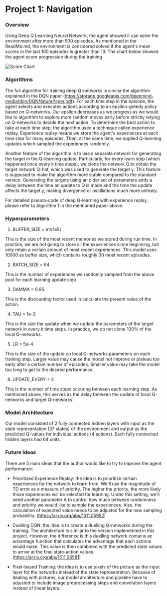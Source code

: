 [//]: # (Image References)

[image1]: https://github.com/huytrinhx/DQN-Banana-Collector/blob/main/Images/ScoresChart.png

# Project 1: Navigation

### Overview

Using Deep Q Learning Neural Network, the agent showed it can solve the environment after more than 500 episodes. As mentioned in the ReadMe.md, the environment is considered solved if the agent's mean scores in the last 100 episodes is greater than 13. The chart below showed the agent score progression during the training

![Score Chart][image1]

### Algorithms

The full algorithm for training deep Q-networks is similar the algorithm explained in the DQN paper (https://storage.googleapis.com/deepmind-media/dqn/DQNNaturePaper.pdf). For each time step in the episode, the agent selects and executes actions according to an epsilon-greedy policy based on Q-networks. Our epsilon decreases as we progress as we would like to algorithm to explore more random moves early before strictly relying on Q-networks to decide the next action. To determine the best action to take at each time step, the algorithm used a technique called experience replay. Experience replay means we store the agent's experiences at each time step for many episodes. Then, at the same time, we applied Q-learning updates which sampled the experiences randomly.

Another feature of the algorithm is to use a separate network for generating the target in the Q-learning update. Particularly, for every learn step (which happened once every k time steps), we clone the network Q to obtain the target network Q-hat, which was used to generate the target y. This feature is supposed to make the algorithm more stable compared to the standard version. Generating the targets using an older set of parameters adds a delay between the time an update to Q is made and the time the update affects the target y, making divergence or oscillations much more unlikely.

For detailed pseudo-code of deep Q-learning with experience replay, please refer to Algorithm 1 in the mentioned paper above.


### Hyperparameters

1. BUFFER_SIZE = int(1e5)

This is the size of the most recent memories we stored during run time. In practice, we are not going to store all the experiences since beginning, but only retain a certain amount of most recent experiences. This model uses 10000 as buffer size, which contains roughly 30 most recent episodes.

2. BATCH_SIZE = 64

This is the number of experiences we randomly sampled from the above pool for each learning update step

3. GAMMA = 0.95

This is the discounting factor used in calculate the present value of the action. 

4. TAU  = 1e-3

This is the size the update when we update the parameters of the target network in every k time steps. In practice, we do not clone 100% of the local Q-networks.

5. LR = 5e-4

This is the size of the update on local Q-networks parameters on each training step. Larger value may cause the model not improve or plateau too early after a certain number of episodes. Smaller value may take the model too long to get to the desired performance.

6. UPDATE_EVERY = 4

This is the number of time steps occuring between each learning step. As mentioned above, this serves as the delay between the update of local Q-networks and target Q-networks.

### Model Architecture

Our model consisted of 2 fully connected hidden layers with input as the state representation (37 states) of the environment and output as the predicted Q-values for individual actions (4 actions). Each fully connected hidden layers had 64 units.

### Future Ideas

There are 3 main ideas that the author would like to try to improve the agent performance:

- Prioritized Experience Replay: the idea is to prioritize certain experiences for the network to learn from. We'll use the magnitude of TD error as a measure of priority. The higher the priority, the more likely those experiences will be selected for learning. Under this setting, we'll need another parameter A to control how much between randomness and priority we would like to sample the experiences. Also, the calculation of expected value needs to be adjusted for the new sampling probability. (https://arxiv.org/abs/1511.05952)

- Duelling DQN: the idea is to create a duelling Q-networks during the training. The architecture is similar to the version implemented in this project. However, the difference is this duelling network contains an advantage function that calculates the advantage that each actions would make. This value is then combined with the predicted state values to arrive at the final state-action values. (https://arxiv.org/abs/1511.06581)

- Pixel-based Training: the idea is to use pixels of the picture as the input layer for the networks instead of the state representation. Because of dealing with pictures, our model architecture and pipeline have to adjusted to include image preprocessing steps and convolution layers instead of linear layers.

